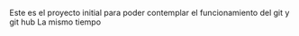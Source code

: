 Este es el proyecto initial para poder contemplar el funcionamiento del git y git hub 
La mismo tiempo

